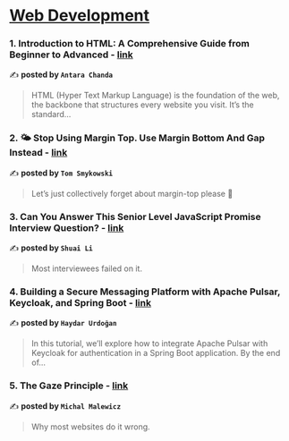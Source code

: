 
<h1><a href=https://medium.com/tag/web-development/recommended target="_blank" rel="noopener noreferrer">Web Development</a></h1>
<h3>1. Introduction to HTML: A Comprehensive Guide from Beginner to Advanced - <a href="https://medium.com/@theameteurwriter/introduction-to-html-a-comprehensive-guide-from-beginner-to-advanced-7a6ad31fd98c" target="_blank" rel="noopener noreferrer">link</a></h3>

✍️ **posted by `Antara Chanda`**

<blockquote>HTML (Hyper Text Markup Language) is the foundation of the web, the backbone that structures every website you visit. It’s the standard…</blockquote>

<h3>2. 🌤️ Stop Using Margin Top. Use Margin Bottom And Gap Instead - <a href="https://medium.com/@tomaszs2/️-stop-using-margin-top-use-margin-bottom-and-gap-instead-0f13c84c14a2" target="_blank" rel="noopener noreferrer">link</a></h3>

✍️ **posted by `Tom Smykowski`**

<blockquote>Let’s just collectively forget about margin-top please 🙏</blockquote>

<h3>3. Can You Answer This Senior Level JavaScript Promise Interview Question? - <a href="https://medium.com/frontend-canteen/can-you-answer-this-senior-level-javascript-promise-interview-question-69f7b6ffc2e7" target="_blank" rel="noopener noreferrer">link</a></h3>

✍️ **posted by `Shuai Li`**

<blockquote>Most interviewees failed on it.</blockquote>

<h3>4. Building a Secure Messaging Platform with Apache Pulsar, Keycloak, and Spring Boot - <a href="https://medium.com/@hydrurdgn/building-a-secure-messaging-platform-with-apache-pulsar-keycloak-and-spring-boot-283ffaec4529" target="_blank" rel="noopener noreferrer">link</a></h3>

✍️ **posted by `Haydar Urdoğan`**

<blockquote>In this tutorial, we’ll explore how to integrate Apache Pulsar with Keycloak for authentication in a Spring Boot application. By the end of…</blockquote>

<h3>5. The Gaze Principle - <a href="https://medium.com/@michalmalewicz/the-gaze-principle-d93508f5fc6b" target="_blank" rel="noopener noreferrer">link</a></h3>

✍️ **posted by `Michal Malewicz`**

<blockquote>Why most websites do it wrong.</blockquote>

